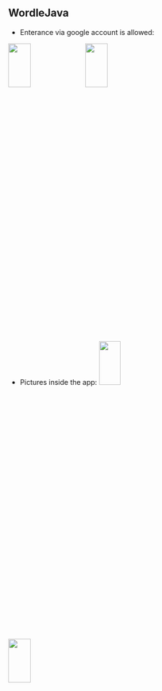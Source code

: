 ## WordleJava
* Enterance via google account is allowed:
<img src="https://user-images.githubusercontent.com/109238953/236423570-0193b866-cfca-421d-bf48-8cf4c2088043.jpeg"  width="30%" height="15%">
<img src="![tempsnip](https://user-images.githubusercontent.com/109238953/236423305-535fa1ce-5ff0-481e-90f2-26385367b509.png)"  width="30%" height="15%">


* Pictures inside the app:
<img src="![WhatsApp Image 2023-05-05 at 12 18 28](https://user-images.githubusercontent.com/109238953/236423610-4282503d-0036-483c-b4ec-56a9be062262.jpeg)
"  width="30%" height="15%">


<img src="![WhatsApp Image 2023-05-05 at 12 18 27](https://user-images.githubusercontent.com/109238953/236423657-e6210548-e71b-4805-86b7-337501465bc9.jpeg)
"  width="30%" height="15%">


